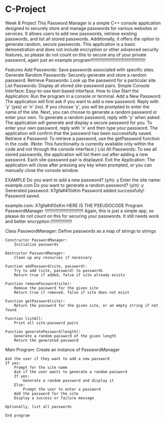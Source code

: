 # C-Project
Week 8 Project
This Password Manager is a simple C++ console application designed to securely store and manage passwords for various websites or services. It allows users to add new passwords, retrieve existing passwords, and list all stored passwords. Additionally, it offers the option to generate random, secure passwords. 
  This application is a basic demonstration and does not include encryption or other advanced security features, so please do not count on this to secure any of your private password, again just an example program!!!!!!!!!!!!!!!!!!!!!!!!!!!!!!!!!!!!!!!!!!!!

Features
Add Passwords: Save passwords associated with specific sites.
Generate Random Passwords: Securely generate and store a random password.
Retrieve Passwords: Look up the password for a particular site.
List Passwords: Display all stored site-password pairs.
Simple Console Interface: Easy-to-use text-based interface.
How to Use
Start the Application: Run the program in a console or terminal.
Add a New Password:
The application will first ask if you want to add a new password. Reply with 'y' (yes) or 'n' (no).
If you choose 'y', you will be prompted to enter the name of the site.
Next, you can choose to generate a random password or enter your own.
To generate a random password, reply with 'y' when asked. The application will generate and display a secure password for you.
To enter your own password, reply with 'n' and then type your password.
The application will confirm that the password has been successfully saved.
Retrieve a Password:
To retrieve a password, use the getPassword function in the code. (Note: This functionality is currently available only within the code and not through the console interface.)
List All Passwords:
To see all stored passwords, the application will list them out after adding a new password. Each site-password pair is displayed.
Exit the Application:
The application will close after pressing any key when prompted, or you can manually close the console window.

EXAMPLE 
Do you want to add a new password? (y/n): y
Enter the site name: example.com
Do you want to generate a random password? (y/n): y
Generated password: X7gfa#4!0sKm
Password added successfully!
Password saved.

example.com: X7gfa#4!0sKm
HERE IS THE PSEUDOCODE
Program PasswordManager
!!!!!!!!!!!!!!!!!!!!!!!!!!!!!!! Again, this is just a simple app, so please do not count on this for securing your passwords. It still needs work and better encryption.!!!!!!!!!!!!!!!!!

Class PasswordManager:
    Define passwords as a map of strings to strings

    Constructor PasswordManager:
        Initialize passwords

    Destructor PasswordManager:
        Clean up any resources if necessary

    Function addPassword(site, password):
        Try to add (site, password) to passwords
        Return true if added, false if site already exists

    Function removePassword(site):
        Remove the password for the given site
        Return true if removed, false if site does not exist

    Function getPassword(site):
        Return the password for the given site, or an empty string if not found

    Function listAll:
        Print all site-password pairs

    Function generatePassword(length):
        Generate a random password of the given length
        Return the generated password

Main Program:
    Create an instance of PasswordManager

    Ask the user if they want to add a new password
    If yes:
        Prompt for the site name
        Ask if the user wants to generate a random password
        If yes:
            Generate a random password and display it
        Else:
            Prompt the user to enter a password
        Add the password for the site
        Display a success or failure message

    Optionally, list all passwords

    End program
